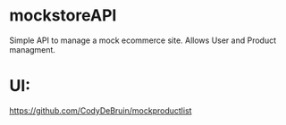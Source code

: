 # mockstoreAPI
Simple API to manage a mock ecommerce site. Allows User and Product managment. 

# UI:
https://github.com/CodyDeBruin/mockproductlist
